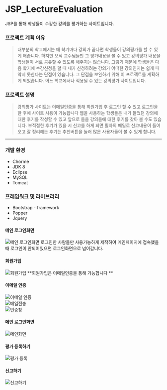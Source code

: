 # JSP_LectureEvaluation
JSP를 통해 학생들이 수강한 강의를 평가하는 사이트입니다.
### 프로젝트 계획 이유
> 대부분의 학교에서는 매 학기마다 강의가 끝나면 학생들이 강의평가를 할 수 있게 해줍니다. 하지만 오직 교수님들만 그 평가내용을 볼 수 있고 강의평가 내용을 학생들이 서로 공유할 수 있도록 해주지는 않습니다. 그렇기 때문에 학생들은 다음 학기에 수강신청을 할 때 내가 신청하려는 강의가 어떠한 강의인지는 쉽게 파악지 못한다는 단점이 있습니다. 그 단점을 보완하기 위해 이 프로젝트를 계획하게 되었습니다. 어느 학교에서나 적용될 수 있는 강의평가 사이트입니다.
### 프로젝트 설명
> 강의평가 사이트는 이메일인증을 통해 회원가입 후 로그인 할 수 있고 로그인을 한 후에 사이트 사용이 가능합니다
> 웹을 사용하는 학생들은 내가 들었던 강의에 대한 후기를 작성할 수 있고 앞으로 들을 강의들에 대한 후기를 찾아 볼 수도 있습니다.
> 부적절한 후기가 있을 시 신고를 하게 되면 필자의 메일로 신고내용이 들어오고  잘 정리해논 후기는 추천버튼을 눌러 많은 사용자들이 볼 수 있게 합니다.
-----------------------------------------
### 개발 환경
- Chorme
- JDK 8
- Eclipse
- MySQL
- Tomcat
### 프레임워크 및 라이브러리
- Bootstrap - framework
- Popper
- Jquery 

#### 메인 로그인화면  
![메인 로그인화면](https://user-images.githubusercontent.com/93184838/148732983-ac316043-069e-4032-86d3-abb935864ec7.JPG)
로그인한 사람들만 사용가능하게 제작하여 메인페이지에 접속했을 때 로그인이 안되어있으면 로그인화면으로 넘어갑니다. <br>
#### 회원가입
![회원가입](https://user-images.githubusercontent.com/93184838/148734677-9bafe2e0-24af-4beb-984c-20fc5af6f298.JPG)
**회원가입은 이메일인증을 통해 가능합니다 **
#### 이메일 인증
![이메일 인증](https://user-images.githubusercontent.com/93184838/148734858-93f5e79a-90b4-4917-8afa-1b6020d12a2c.JPG)
<br>
![메일전송](https://user-images.githubusercontent.com/93184838/148734899-33cb4433-884c-4149-a4a0-a1d133212781.JPG)
<br>
![인증창](https://user-images.githubusercontent.com/93184838/148734954-df8e3542-3fe4-4d0b-b2d6-5640d734a3bd.JPG)

#### 메인 로그인화면  
![메인화면](https://user-images.githubusercontent.com/93184838/148734515-b1fc7eb7-7793-4864-a4dc-16ce0d35ab2a.JPG)
<br>
#### 평가 등록하기
![평가 등록](https://user-images.githubusercontent.com/93184838/148734587-7b9e9a99-5d49-4e1b-a3ed-d09970fe6dcf.JPG)
<br>
#### 신고하기
![신고하기](https://user-images.githubusercontent.com/93184838/148734614-cd9fc7f1-a4de-442a-b4b1-98e65a2b285f.JPG)
<br>
